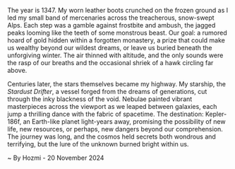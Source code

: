 
The year is 1347.  My worn leather boots crunched on the frozen ground as I led my small band of mercenaries across the treacherous, snow-swept Alps.  Each step was a gamble against frostbite and ambush, the jagged peaks looming like the teeth of some monstrous beast.  Our goal: a rumored hoard of gold hidden within a forgotten monastery, a prize that could make us wealthy beyond our wildest dreams, or leave us buried beneath the unforgiving winter.  The air thinned with altitude, and the only sounds were the rasp of our breaths and the occasional shriek of a hawk circling far above.

Centuries later, the stars themselves became my highway.  My starship, the *Stardust Drifter*, a vessel forged from the dreams of generations, cut through the inky blackness of the void.  Nebulae painted vibrant masterpieces across the viewport as we leaped between galaxies, each jump a thrilling dance with the fabric of spacetime.  The destination: Kepler-186f, an Earth-like planet light-years away, promising the possibility of new life, new resources, or perhaps, new dangers beyond our comprehension.  The journey was long, and the cosmos held secrets both wondrous and terrifying, but the lure of the unknown burned bright within us.

~ By Hozmi - 20 November 2024
